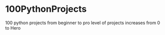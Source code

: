 # 100PythonProjects
100 python projects from beginner to pro
level of projects increases from 0 to Hero
